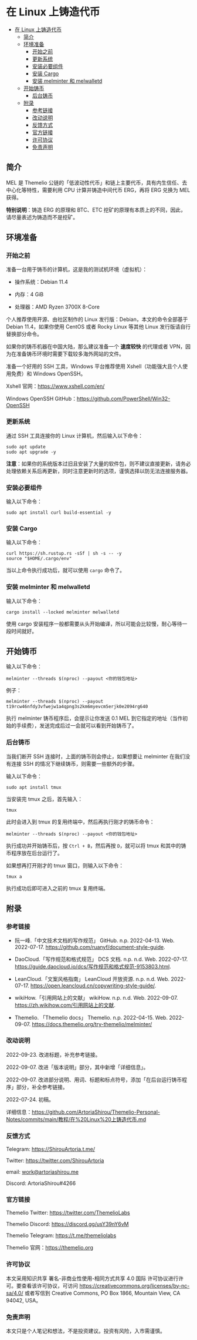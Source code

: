 # 在 Linux 上铸造代币

- [在 Linux 上铸造代币](#在-linux-上铸造代币)
  - [简介](#简介)
  - [环境准备](#环境准备)
    - [开始之前](#开始之前)
    - [更新系统](#更新系统)
    - [安装必要组件](#安装必要组件)
    - [安装 Cargo](#安装-cargo)
    - [安装 melminter 和 melwalletd](#安装-melminter-和-melwalletd)
  - [开始铸币](#开始铸币)
    - [后台铸币](#后台铸币)
  - [附录](#附录)
    - [参考链接](#参考链接)
    - [改动说明](#改动说明)
    - [反馈方式](#反馈方式)
    - [官方链接](#官方链接)
    - [许可协议](#许可协议)
    - [免责声明](#免责声明)

## 简介

MEL 是 Themelio 公链的「低波动性代币」和链上主要代币，具有内生信任、去中心化等特性，需要利用 CPU 计算并铸造中间代币 ERG，再将 ERG 兑换为 MEL 获得。

**特别说明**：铸造 ERG 的原理和 BTC、ETC 挖矿的原理有本质上的不同，因此，请尽量表述为铸造而不是挖矿。

## 环境准备

### 开始之前

准备一台用于铸币的计算机，这是我的测试机环境（虚拟机）：

- 操作系统：Debian 11.4

- 内存：4 GiB

- 处理器：AMD Ryzen 3700X 8-Core

个人推荐使用开源、由社区制作的 Linux 发行版：Debian，本文的命令全部基于 Debian 11.4，如果你使用 CentOS 或者 Rocky Linux 等其他 Linux 发行版请自行替换部分命令。

如果你的铸币机器在中国大陆，那么建议准备一个 **速度较快** 的代理或者 VPN，因为在准备铸币环境时需要下载较多海外网站的文件。

准备一个好用的 SSH 工具，Windows 平台推荐使用 Xshell（功能强大且个人使用免费）和 Windows OpenSSH。

Xshell 官网：<https://www.xshell.com/en/>

Windows OpenSSH GitHub：<https://github.com/PowerShell/Win32-OpenSSH>

### 更新系统

通过 SSH 工具连接你的 Linux 计算机，然后输入以下命令：

```shell
sudo apt update
sudo apt upgrade -y
```

**注意**：如果你的系统版本过旧且安装了大量的软件包，则不建议直接更新，请务必处理依赖关系后再更新，同时注意更新时的选项，谨慎选择以防无法连接服务器。

### 安装必要组件

输入以下命令：

```shell
sudo apt install curl build-essential -y
```

### 安装 Cargo

输入以下命令：

```shell
curl https://sh.rustup.rs -sSf | sh -s -- -y
source "$HOME/.cargo/env"
```

当以上命令执行成功后，就可以使用 `cargo` 命令了。

### 安装 melminter 和 melwalletd

输入以下命令：

```shell
cargo install --locked melminter melwalletd
```

使用 cargo 安装程序一般都需要从头开始编译，所以可能会比较慢，耐心等待一段时间就好。

## 开始铸币

输入以下命令：

```shell
melminter --threads $(nproc) --payout <你的钱包地址>
```

例子：

```shell
melminter --threads $(nproc) --payout t19rcw46nfdy3vfwejw1a4qpng3s2km6myevcm5erjk0e2094rg640
```

执行 melminter 铸币程序后，会提示让你发送 0.1 MEL 到它指定的地址（当作初始的手续费），发送完成后过一会就可以看到开始铸币了。

### 后台铸币

当我们断开 SSH 连接时，上面的铸币则会停止，如果想要让 melminter 在我们没有连接 SSH 的情况下继续铸币，则需要一些额外的步骤。

输入以下命令：

```shell
sudo apt install tmux
```

当安装完 tmux 之后，首先输入：

```shell
tmux
```

此时会进入到 tmux 的复用终端中，然后再执行刚才的铸币命令：

```shell
melminter --threads $(nproc) --payout <你的钱包地址>
```

执行成功并开始铸币后，按 `Ctrl + B`，然后再按 `D`，就可以将 tmux 和其中的铸币程序放在后台运行了。

如果想再打开刚才的 tmux 窗口，则输入以下命令：

```shell
tmux a
```

执行成功后即可进入之前的 tmux 复用终端。

## 附录

### 参考链接

- 阮一峰.「中文技术文档的写作规范」 GitHub. n.p. 2022-04-13. Web. 2022-07-17. <https://github.com/ruanyf/document-style-guide>.

- DaoCloud.「写作规范和格式规范」 DCS 文档. n.p. n.d. Web. 2022-07-17. <https://guide.daocloud.io/dcs/写作规范和格式规范-9153803.html>.

- LeanCloud.「文案风格指南」 LeanCloud 开放资源. n.p. n.d. Web. 2022-07-17. <https://open.leancloud.cn/copywriting-style-guide/>.

- wikiHow.「引用网站上的文献」 wikiHow. n.p. n.d. Web. 2022-09-07. <https://zh.wikihow.com/引用网站上的文献>.

- Themelio. 「Themelio docs」 Themelio. n.p. 2022-04-15. Web. 2022-09-07. <https://docs.themelio.org/try-themelio/melminter/>

### 改动说明

2022-09-23. 改进标题，补充参考链接。

2022-09-07. 改进「版本说明」部分，其中新增「详细信息」。

2022-09-07. 改进部分说明、用词、标题和标点符号，添加「在后台运行铸币程序」部分，补全参考链接。

2022-07-24. 初稿。

详细信息：<https://github.com/ArtoriaShirou/Themelio-Personal-Notes/commits/main/教程/在%20Linux%20上铸造代币.md>

### 反馈方式

Telegram: <https://ShirouArtoria.t.me/>

Twitter: <https://twitter.com/ShirouArtoria>

email: <work@artoriashirou.me>

Discord: ArtoriaShirou#4266

### 官方链接

Themelio Twitter: <https://twitter.com/ThemelioLabs>

Themelio Discord: <https://discord.gg/usY39nY6vM>

Themelio Telegram: <https://t.me/themeliolabs>

Themelio 官网：<https://themelio.org>

### 许可协议

本文采用知识共享 署名-非商业性使用-相同方式共享 4.0 国际 许可协议进行许可。要查看该许可协议，可访问 <https://creativecommons.org/licenses/by-nc-sa/4.0/> 或者写信到 Creative Commons, PO Box 1866, Mountain View, CA 94042, USA。

### 免责声明

本文只是个人笔记和想法，不是投资建议。投资有风险，入市需谨慎。
